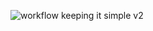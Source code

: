 ![workflow](https://github.com/<UserName>/<RepositoryName>/actions/workflows/main.yml/badge.svg)
keeping it simple v2
